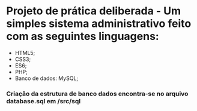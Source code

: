 # Projeto de prática deliberada - Um simples sistema administrativo feito com as seguintes linguagens:
 - HTML5;
 - CSS3;
 - ES6;
 - PHP;
 - Banco de dados: MySQL;

### Criação da estrutura de banco dados encontra-se no arquivo database.sql em /src/sql

